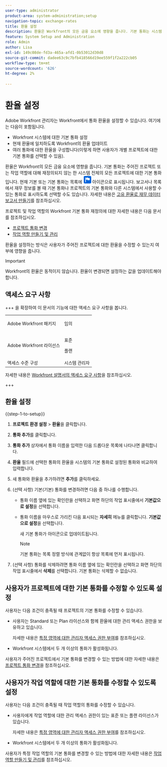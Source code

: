 ```yaml
---
user-type: administrator
product-area: system-administration;setup
navigation-topic: exchange-rates
title: 환율 설정
description: 환율은 Workfront의 모든 금융 요소에 영향을 줍니다. 기본 통화는 시스템 전체의 모든 프로젝트에 대한 기본 통화입니다.
feature: System Setup and Administration
role: Admin
author: Lisa
exl-id: 149c08de-fd3a-465a-afd1-0b53012d30d8
source-git-commit: dadee63c9c7bfb418566d19ee559f1f2a222cb05
workflow-type: tm+mt
source-wordcount: '626'
ht-degree: 2%

---
```


# 환율 설정

<!--
<p data-mc-conditions="QuicksilverOrClassic.Draft mode">*** DON'T DELETE, DRAFT OR HIDE THIS ARTICLE. IT IS LINKED TO THE PRODUCT, THROUGH THE CONTEXT SENSITIVE HELP LINKS. **</p>
-->

Adobe Workfront 관리자는 Workfront에서 통화 환율을 설정할 수 있습니다. 여기에는 다음이 포함됩니다.

* Workfront 시스템에 대한 기본 통화 설정
* 현재 환율에 일치하도록 Workfront의 환율 업데이트
* 여러 통화에 대한 환율을 구성합니다(이렇게 하면 사용자가 개별 프로젝트에 대한 기본 통화를 선택할 수 있음).

환율은 Workfront의 모든 금융 요소에 영향을 줍니다. 기본 통화는 주어진 프로젝트 또는 작업 역할에 대해 재정의되지 않는 한 시스템 전체의 모든 프로젝트에 대한 기본 통화입니다. 현재 기본 또는 기본 통화는 목록에 ![기본 통화 아이콘](assets/default-icon.png) 아이콘으로 표시됩니다. 보고서나 목록에서 재무 정보를 볼 때 기본 통화나 프로젝트의 기본 통화와 다른 시스템에서 사용할 수 있는 통화로 표시하도록 선택할 수도 있습니다. 자세한 내용은 [고유 환율로 재무 데이터 보고서 만들기](../../../reports-and-dashboards/reports/creating-and-managing-reports/create-financial-data-reports-unique-exchange-rates.md)를 참조하십시오.

프로젝트 및 작업 역할의 Workfront 기본 통화 재정의에 대한 자세한 내용은 다음 문서를 참조하십시오.

* [프로젝트 통화 변경](../../../manage-work/projects/project-finances/change-project-currency.md)
* [작업 역할 만들기 및 관리](../../../administration-and-setup/set-up-workfront/organizational-setup/create-manage-job-roles.md)

환율을 설정하는 방식은 사용자가 주어진 프로젝트에 대한 환율을 수정할 수 있는지 여부에 영향을 줍니다.

>[!IMPORTANT]
>
>Workfront의 환율은 동적이지 않습니다. 환율이 변경되면 설정하는 값을 업데이트해야 합니다.

## 액세스 요구 사항

+++ 을 확장하여 이 문서의 기능에 대한 액세스 요구 사항을 봅니다.

<table style="table-layout:auto"> 
 <col> 
 <col> 
 <tbody> 
  <tr> 
   <td>Adobe Workfront 패키지</td> 
   <td><p>임의</p></td> 
  </tr> 
  <tr> 
   <td>Adobe Workfront 라이선스</td> 
   <td><p>표준</p>
       <p>플랜</p></td>
  </tr> 
  <tr> 
   <td>액세스 수준 구성</td> 
   <td>시스템 관리자</td> 
  </tr> 
 </tbody> 
</table>

자세한 내용은 [Workfront 설명서의 액세스 요구 사항](/help/quicksilver/administration-and-setup/add-users/access-levels-and-object-permissions/access-level-requirements-in-documentation.md)을 참조하십시오.

+++

## 환율 설정

{{step-1-to-setup}}

1. **프로젝트 환경 설정** > **환율**&#x200B;을 클릭합니다.

1. **통화 추가**&#x200B;를 클릭합니다.
1. **통화 추가** 상자에서 통화 이름을 입력한 다음 드롭다운 목록에 나타나면 클릭합니다.
1. **환율** 필드에 선택한 통화의 환율을 시스템의 기본 통화로 설정된 통화와 비교하여 입력합니다.
1. 새 통화와 환율을 추가하려면 **추가**&#x200B;를 클릭하세요.
1. (선택 사항) 기본(기본) 통화를 변경하려면 다음 중 하나를 수행합니다.

   * 통화 이름 옆에 있는 확인란을 선택하고 화면 하단의 작업 표시줄에서 **기본값으로 설정**&#x200B;을 선택합니다.
   * 통화 이름을 마우스로 가리킨 다음 표시되는 **자세히** 메뉴를 클릭합니다. **기본값으로 설정**&#x200B;을 선택합니다.

     새 기본 통화가 아이콘으로 업데이트됩니다.

     >[!NOTE]
     >
     >기본 통화는 목록 정렬 방식에 관계없이 항상 목록에 먼저 표시됩니다.

1. (선택 사항) 통화를 삭제하려면 통화 이름 옆에 있는 확인란을 선택하고 화면 하단의 작업 표시줄에서 **삭제**&#x200B;를 선택합니다. 기본 통화는 삭제할 수 없습니다.

## 사용자가 프로젝트에 대한 기본 통화를 수정할 수 있도록 설정

사용자는 다음 조건이 충족될 때 프로젝트의 기본 통화를 수정할 수 있습니다.

* 사용자는 Standard 또는 Plan 라이선스와 함께 환율에 대한 관리 액세스 권한을 보유하고 있습니다.

  자세한 내용은 [특정 영역에 대한 관리자 액세스 권한 부여](../../../administration-and-setup/add-users/configure-and-grant-access/grant-users-admin-access-certain-areas.md)를 참조하십시오.

* Workfront 시스템에서 두 개 이상의 통화가 활성화됩니다.

사용자가 주어진 프로젝트에서 기본 통화를 변경할 수 있는 방법에 대한 자세한 내용은 [프로젝트 통화 변경](../../../manage-work/projects/project-finances/change-project-currency.md)을 참조하십시오.

## 사용자가 작업 역할에 대한 기본 통화를 수정할 수 있도록 설정

사용자는 다음 조건이 충족될 때 작업 역할의 통화를 수정할 수 있습니다.

* 사용자에게 작업 역할에 대한 관리 액세스 권한이 있는 표준 또는 플랜 라이선스가 있습니다.

  자세한 내용은 [특정 영역에 대한 관리자 액세스 권한 부여](../../../administration-and-setup/add-users/configure-and-grant-access/grant-users-admin-access-certain-areas.md)를 참조하십시오.

* Workfront 시스템에서 두 개 이상의 통화가 활성화됩니다.

사용자가 특정 작업 역할의 기본 통화를 변경할 수 있는 방법에 대한 자세한 내용은 [작업 역할 만들기 및 관리](../../../administration-and-setup/set-up-workfront/organizational-setup/create-manage-job-roles.md)를 참조하십시오.


<!--The default currency is the currency that is used as the default for all projects and reports throughout the system. The current default is indicated with an icon ![Default currency icon](assets/default-icon.png).-->

